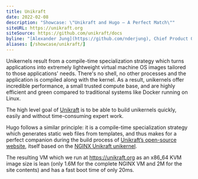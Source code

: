 ```yaml
---
title: Unikraft
date: 2022-02-08
description: "Showcase: \"Unikraft and Hugo – A Perfect Match\""
siteURL: https://unikraft.org
siteSource: https://github.com/unikraft/docs
byline: "[Alexander Jung](https://github.com/nderjung), Chief Product Officer, Unikraft"
aliases: [/showcase/unikraft/]
---
```


Unikernels result from a compile-time specialization strategy which turns applications into extremely lightweight virtual machine OS images tailored to those applications' needs.
There's no shell, no other processes and the application is compiled along with the kernel.
As a result, unikernels offer incredible performance, a small trusted compute base, and are highly efficient and green compared to traditional systems like Docker running on Linux.

The high level goal of [Unikraft](https://unikraft.org) is to be able to build unikernels quickly, easily and without time-consuming expert work.

Hugo follows a similar principle: it is a compile-time specialization strategy which generates static web files from templates, and thus makes for a perfect companion during the build process of [Unikraft’s open-source website](https://unikraft.org), itself based on the [NGINX Unikraft unikernel](https://github.com/unikraft/app-nginx).

The resulting VM which we run at https://unikraft.org as an x86_64 KVM image size is lean (only 1.6M for the complete NGINX VM and 2M for the site contents) and has a fast boot time of only 20ms.

